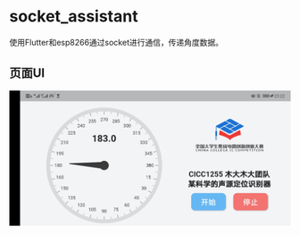 # socket_assistant

使用Flutter和esp8266通过socket进行通信，传递角度数据。

## 页面UI

<img src="preview.jpg" alt="preview" style="zoom:50%;" />
